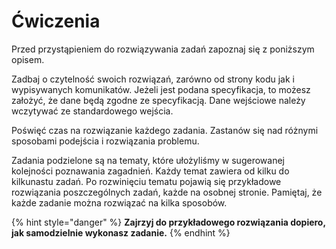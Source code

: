 # Ćwiczenia

Przed przystąpieniem do rozwiązywania zadań zapoznaj się z poniższym opisem.

Zadbaj o czytelność swoich rozwiązań, zarówno od strony kodu jak i wypisywanych komunikatów. Jeżeli jest podana specyfikacja, to możesz założyć, że dane będą zgodne ze specyfikacją. Dane wejściowe należy wczytywać ze standardowego wejścia.

Poświęć czas na rozwiązanie każdego zadania. Zastanów się nad różnymi sposobami podejścia i rozwiązania problemu.

Zadania podzielone są na tematy, które ułożyliśmy w sugerowanej kolejności poznawania zagadnień. Każdy temat zawiera od kilku do kilkunastu zadań. Po rozwinięciu tematu pojawią się przykładowe rozwiązania poszczególnych zadań, każde na osobnej stronie. Pamiętaj, że każde zadanie można rozwiązać na kilka sposobów. 

{% hint style="danger" %}
**Zajrzyj do przykładowego rozwiązania dopiero, jak samodzielnie wykonasz zadanie.**
{% endhint %}
